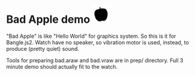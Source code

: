 # Bad Apple demo ![](app.png)

"Bad Apple" is like "Hello World" for graphics system. So this is it
for Bangle.js2. Watch have no speaker, so vibration motor is used,
instead, to produce (pretty quiet) sound.

Tools for preparing bad.araw and bad.vraw are in prep/ directory. Full
3 minute demo should actually fit to the watch.